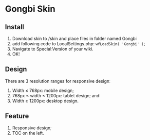 # Gongbi Skin

## Install

1. Download skin to /skin and place files in folder named Gongbi
2. add following code to LocalSettings.php: ```wfLoadSkin( 'Gongbi' );```
3. Navigate to Special:Version of your wiki.
4. OK!

## Design

There are 3 resolution ranges for responsive design:

1. Width ≤ 768px: mobile design;
2. 768px ≤ width ≤ 1200px: tablet design; and
3. Width ≥ 1200px: desktop design.

## Feature

1. Responsive design;
2. TOC on the left.
